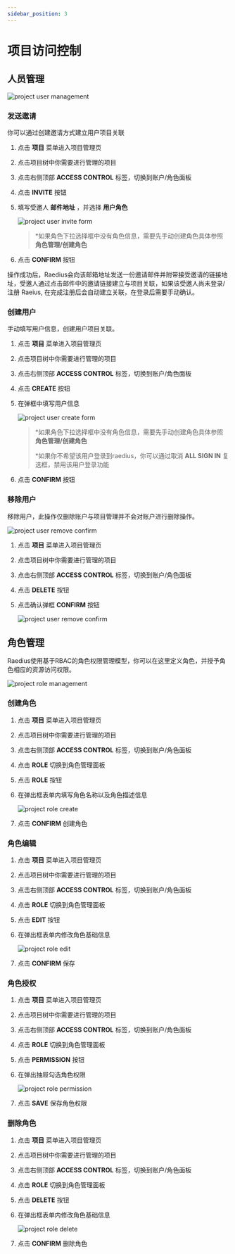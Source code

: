 ```yaml
---
sidebar_position: 3
---
```


# 项目访问控制

## 人员管理

![project user management](/img/project/project-user-management.png)

### 发送邀请

你可以通过创建邀请方式建立用户项目关联

1. 点击 **项目** 菜单进入项目管理页
2. 点击项目树中你需要进行管理的项目
3. 点击右侧顶部 **ACCESS CONTROL** 标签，切换到账户/角色面板
4. 点击 **INVITE** 按钮
5. 填写受邀人 **邮件地址** ，并选择 **用户角色**

    ![project user invite form](/img/project/project-user-invite-form.png)

    > *如果角色下拉选择框中没有角色信息，需要先手动创建角色具体参照 **角色管理/创建角色**

6. 点击 **CONFIRM** 按钮

操作成功后，Raedius会向该邮箱地址发送一份邀请邮件并附带接受邀请的链接地址，受邀人通过点击邮件中的邀请链接建立与项目关联，如果该受邀人尚未登录/注册 Raeius, 在完成注册后会自动建立关联，在登录后需要手动确认。

### 创建用户

手动填写用户信息，创建用户项目关联。

1. 点击 **项目** 菜单进入项目管理页
2. 点击项目树中你需要进行管理的项目
3. 点击右侧顶部 **ACCESS CONTROL** 标签，切换到账户/角色面板
4. 点击 **CREATE** 按钮
5. 在弹框中填写用户信息

    ![project user create form](/img/project/project-user-create-form.png)

    > *如果角色下拉选择框中没有角色信息，需要先手动创建角色具体参照 **角色管理/创建角色**
    >
    > *如果你不希望该用户登录到raedius，你可以通过取消 **ALL SIGN IN** 复选框，禁用该用户登录功能

6. 点击 **CONFIRM** 按钮

### 移除用户

移除用户，此操作仅删除账户与项目管理并不会对账户进行删除操作。

![project user remove confirm](/img/project/project-user-remove.png)

1. 点击 **项目** 菜单进入项目管理页
2. 点击项目树中你需要进行管理的项目
3. 点击右侧顶部 **ACCESS CONTROL** 标签，切换到账户/角色面板
4. 点击 **DELETE** 按钮
5. 点击确认弹框 **CONFIRM** 按钮

    ![project user remove confirm](/img/project/project-user-remove-confirm.png)

## 角色管理

Raedius使用基于RBAC的角色权限管理模型，你可以在这里定义角色，并授予角色相应的资源访问权限。

![project role management](/img/project/project-role-management.png)

### 创建角色

1. 点击 **项目** 菜单进入项目管理页
2. 点击项目树中你需要进行管理的项目
3. 点击右侧顶部 **ACCESS CONTROL** 标签，切换到账户/角色面板
4. 点击 **ROLE** 切换到角色管理面板
5. 点击 **ROLE** 按钮
6. 在弹出框表单内填写角色名称以及角色描述信息

    ![project role create](/img/project/project-role-form.png)

7. 点击 **CONFIRM** 创建角色

### 角色编辑

1. 点击 **项目** 菜单进入项目管理页
2. 点击项目树中你需要进行管理的项目
3. 点击右侧顶部 **ACCESS CONTROL** 标签，切换到账户/角色面板
4. 点击 **ROLE** 切换到角色管理面板
5. 点击 **EDIT** 按钮
6. 在弹出框表单内修改角色基础信息

    ![project role edit](/img/project/project-role-edit-form.png)

7. 点击 **CONFIRM** 保存

### 角色授权

1. 点击 **项目** 菜单进入项目管理页
2. 点击项目树中你需要进行管理的项目
3. 点击右侧顶部 **ACCESS CONTROL** 标签，切换到账户/角色面板
4. 点击 **ROLE** 切换到角色管理面板
5. 点击 **PERMISSION** 按钮
6. 在弹出抽屉勾选角色权限

    ![project role permission](/img/project/project-role-permission.png)

7. 点击 **SAVE** 保存角色权限

### 删除角色

1. 点击 **项目** 菜单进入项目管理页
2. 点击项目树中你需要进行管理的项目
3. 点击右侧顶部 **ACCESS CONTROL** 标签，切换到账户/角色面板
4. 点击 **ROLE** 切换到角色管理面板
5. 点击 **DELETE** 按钮
6. 在弹出框表单内修改角色基础信息

    ![project role delete](/img/project/project-role-remove-confirm.png)

7. 点击 **CONFIRM** 删除角色